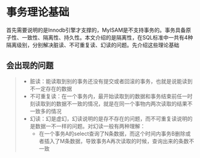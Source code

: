 # 事务理论基础

首先需要说明的是Innodb引擎才支撑的，MyISAM是不支持事务的。事务具备原子性、一致性、隔离性、持久性。本文介绍的是隔离性，在SQL标准中一共有4种隔离级别，分别解决脏读、不可重复读、幻读的问题。先介绍这些理论基础

## 会出现的问题

> - 脏读：能读取到别的事务还没有提交或者回滚的事务，也就是说能读到不一定存在的数据
> - 不可重复读：在一个事务内，最开始读取到的数据和事务结束前任一时刻读取到的数据不一致的情况，就是在同一个事物内两次读取的结果不一致多的情况
> - 幻读：幻是虚幻，幻读说明的是存不存在的问题，而不可重复读说明的是数据一不一样的问题。对幻读一般有两种理解：
>   - 在一个事务A的select查询了N条数据，而这个时间内事务B删除或者插入了M条数据，导致事务A再次读取的时候，查询出来的条数不一致



